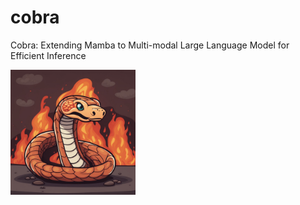 # cobra
Cobra: Extending Mamba to Multi-modal Large Language Model for Efficient Inference

<img src="cobra.png" width="200px">
